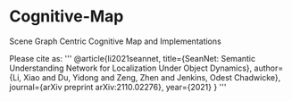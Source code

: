 # Cognitive-Map
Scene Graph Centric Cognitive Map and Implementations

Please cite as: 
'''
@article{li2021seannet,
  title={SeanNet: Semantic Understanding Network for Localization Under Object Dynamics},
  author={Li, Xiao and Du, Yidong and Zeng, Zhen and Jenkins, Odest Chadwicke},
  journal={arXiv preprint arXiv:2110.02276},
  year={2021}
}
'''
